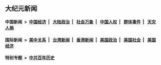 ## 大纪元新闻

#### 中国新闻 &nbsp;>&nbsp; [中国经济](indexes/ncid283/README.md?08171245) &nbsp;| &nbsp; [大陆政治](indexes/ncid277/README.md?08171245) &nbsp;| &nbsp; [社会万象](indexes/ncid282/README.md?08171245) &nbsp;| &nbsp; [中国人权](indexes/ncid278/README.md?08171245) &nbsp;| &nbsp; [群体事件](indexes/ncid279/README.md?08171245) &nbsp;| &nbsp; [天灾人祸](indexes/ncid280/README.md?08171245)

#### 国际新闻 &nbsp;>&nbsp; [美中关系](indexes/nf1412576/README.md?08171245) &nbsp;| &nbsp; [台湾新闻](indexes/ncid1349361/README.md?08171245) &nbsp;| &nbsp; [香港新闻](indexes/ncid1349362/README.md?08171245) &nbsp;| &nbsp; [美国政治](indexes/ncid1078159/README.md?08171245) &nbsp;| &nbsp; [美国社会](indexes/ncid1078160/README.md?08171245) &nbsp;| &nbsp; [美国经济](indexes/ncid1078158/README.md?08171245)

#### 特别专题 &nbsp;>&nbsp; [中共百年历史](https://github.com/epoch-news/epoch-special/blob/master/README.md?08171245)  
